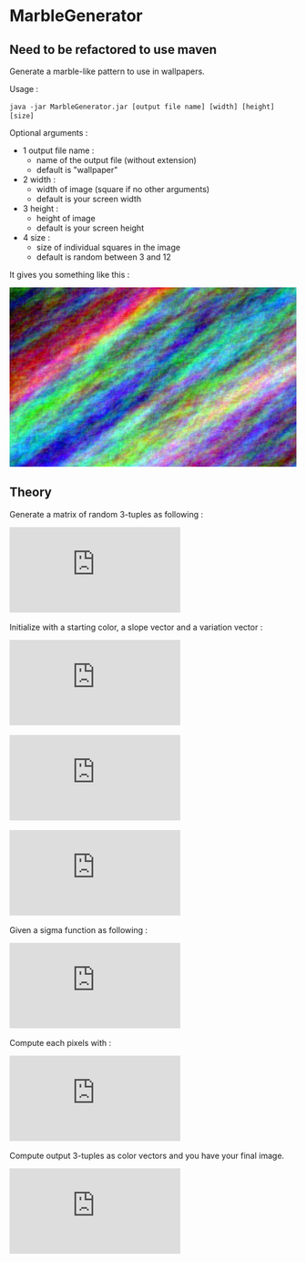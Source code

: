 # MarbleGenerator

## Need to be refactored to use maven

Generate a marble-like pattern to use in wallpapers.

Usage :
```
java -jar MarbleGenerator.jar [output file name] [width] [height] [size]
```

Optional arguments :
* 1 output file name :
  * name of the output file (without extension)
  * default is "wallpaper"
* 2 width :
  * width of image (square if no other arguments)
  * default is your screen width
* 3 height :
  * height of image
  * default is your screen height
* 4 size :
  * size of individual squares in the image
  * default is random between 3 and 12

It gives you something like this :

![example](wallpaper.jpg)

## Theory

Generate a matrix of random 3-tuples as following :

![0<R_{x,y,z}<1](https://latex.codecogs.com/svg.latex?%5Cdpi%7B150%7D%20%5CLARGE%200%3CR_%7Bx%2Cy%2Cz%7D%3C1)

Initialize with a starting color, a slope vector and a variation vector :

![V_{0,0}=\[r_{0,0},g_{0,0},b_{0,0}\]](https://latex.codecogs.com/svg.latex?%5CLARGE%20V_%7B0%2C0%7D%3D%5Br_%7B0%2C0%7D%2Cg_%7B0%2C0%7D%2Cb_%7B0%2C0%7D%5D)

![S=\[s_{x},s_{y}\],s_{x}+s_{y}=1](https://latex.codecogs.com/svg.latex?%5CLARGE%20S%3D%5C%5Bs_%7Bx%7D%2Cs_%7By%7D%5C%5D%2Cs_%7Bx%7D&plus;s_%7By%7D%3D1)

![K=\[k_{r},k_{g},k_{b}\]](https://latex.codecogs.com/svg.latex?%5CLARGE%20K%3D%5C%5Bk_%7Br%7D%2Ck_%7Bg%7D%2Ck_%7Bb%7D%5C%5D)

Given a sigma function as following :

![0<\sigma (x)<1](https://latex.codecogs.com/svg.latex?%5Cdpi%7B150%7D%20%5CLARGE%200%3C%5Csigma%28x%29%3C1)

Compute each pixels with :

![V_{x,y,z}=\sigma (R_{x,y,z}*K_{z}+V_{x-1,y,z}*s_{x}+V_{x,y-1,z}*s_{y})](https://latex.codecogs.com/svg.latex?%5Clarge%20V_%7Bx%2Cy%2Cz%7D%3D%5Csigma%20%28R_%7Bx%2Cy%2Cz%7D*K_%7Bz%7D&plus;V_%7Bx-1%2Cy%2Cz%7D*s_%7Bx%7D&plus;V_%7Bx%2Cy-1%2Cz%7D*s_%7By%7D%29)

Compute output 3-tuples as color vectors and you have your final image.

![V_{x,y}=\[r_{x,y},g_{x,y},b_{x,y}\]](https://latex.codecogs.com/svg.latex?%5CLARGE%20V_%7Bx%2Cy%7D%3D%5C%5Br_%7Bx%2Cy%7D%2Cg_%7Bx%2Cy%7D%2Cb_%7Bx%2Cy%7D%5C%5D)
